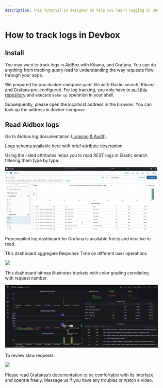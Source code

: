 ```yaml
---
description: This tutorial is designed to help you learn logging in DevBox
---
```


# How to track logs in Devbox

## **Install** 

You may want to track logs in AidBox with Kibana, and Grafana. You can do anything from tracking query load to understanding the way requests flow through your apps.   


We prepared for you docker-compose.yaml file with Elastic search, Kibana and Grafana pre-configured. For log tracking, you only have to [pull this repository](https://github.com/Aidbox/devbox/blob/master/docker-compose.yaml) and execute `make up` operation in your shell.   


Subsequently, please open the localhost address in the browser. You can look up the address in docker-compose.

## **Read Aidbox logs**

Go to Aidbox log documentation \([Logging & Audit](https://docs.aidbox.app/core-modules/logging-and-audit)\). 

Logs schema available here with brief attribute description.

Using the listed attributes helps you to read REST logs in Elastic search filtering them type by type.

![Elastic Search REST logging](../../.gitbook/assets/image%20%287%29.png)

Precompiled log dashboard for Grafana is available freely and intuitive to read.  


This dashboard aggregate Response Time on different user operations

![](https://lh5.googleusercontent.com/SFFHXVdIj6WP3afHK5sHtDaWmFSVC15Mez7gWxYde1_ozuOWluL47gsaCgiUK8ia6wiVVyM3vEU8JUFOM2NDAx5n-BaHc0pGZpUjL2M0jWXV5Y1Z6-HLEPfMZgHojX-NVLEDn3bn)

This dashboard hitmap illustrates buckets with color grading correlating with request number.

![Grafana UI logging](../../.gitbook/assets/image%20%2842%29.png)

To review slow requests:

![](https://lh3.googleusercontent.com/Iqs6Z1YYLwgMEiVwTQ0ZR7aMLf0TSER05uEQwqzOOBC2ya8bXzlPrXgSpFl6sLvPyt_fdWiaTr8OrFldJmv3TkvZRqVl3b5PGO5O3B70ZsKacRJB_Epwyoj__5LMBFrGIhm4ebXV)

Please read Grafanas’s documentation to be comfortable with its interface and operate freely. Message us if you have any troubles or watch a video.  


